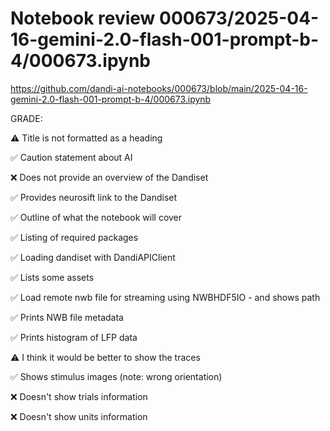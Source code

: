 # Notebook review 000673/2025-04-16-gemini-2.0-flash-001-prompt-b-4/000673.ipynb

https://github.com/dandi-ai-notebooks/000673/blob/main/2025-04-16-gemini-2.0-flash-001-prompt-b-4/000673.ipynb

GRADE:

⚠️ Title is not formatted as a heading

✅ Caution statement about AI

❌ Does not provide an overview of the Dandiset

✅ Provides neurosift link to the Dandiset

✅ Outline of what the notebook will cover

✅ Listing of required packages

✅ Loading dandiset with DandiAPIClient

✅ Lists some assets

✅ Load remote nwb file for streaming using NWBHDF5IO - and shows path

✅ Prints NWB file metadata

✅ Prints histogram of LFP data

⚠️ I think it would be better to show the traces

✅ Shows stimulus images (note: wrong orientation)

❌ Doesn't show trials information

❌ Doesn't show units information

